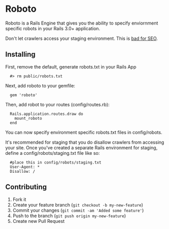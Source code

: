 # Roboto

Roboto is a Rails Engine that gives you the ability to specify enviornment specific robots in your Rails 3.0+ application.

Don't let crawlers access your staging environment. This is [bad for SEO](http://www.seomoz.org/learn-seo/duplicate-content).

## Installing

First, remove the default, generate robots.txt in your Rails App

```
  #> rm public/robots.txt
```

Next, add roboto to your gemfile:

```
  gem 'roboto'
```

Then, add robot to your routes (config/routes.rb):

```
  Rails.application.routes.draw do
    mount_roboto
  end
```

You can now specify environment specific robots.txt files in config/robots.

It's recommended for staging that you do disallow crawlers from accessing your site. Once you've created a separate Rails environment for staging, define a config/robots/staging.txt file like so:

```
  #place this in config/robots/staging.txt
  User-Agent: *
  Disallow: /
```

## Contributing

1. Fork it
2. Create your feature branch (`git checkout -b my-new-feature`)
3. Commit your changes (`git commit -am 'Added some feature'`)
4. Push to the branch (`git push origin my-new-feature`)
5. Create new Pull Request

